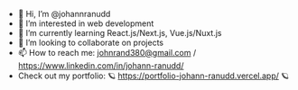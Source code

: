 - 👋 Hi, I’m @johannranudd
- 👀 I’m interested in web development
- 🌱 I’m currently learning React.js/Next.js, Vue.js/Nuxt.js 
- 💞️ I’m looking to collaborate on projects
- 📫 How to reach me: johnrand380@gmail.com / https://www.linkedin.com/in/johann-ranudd/
- Check out my portfolio: :ringed_planet: https://portfolio-johann-ranudd.vercel.app/  :ringed_planet:

<!---
johannranudd/johannranudd is a ✨ special ✨ repository because its `README.md` (this file) appears on your GitHub profile.
You can click the Preview link to take a look at your changes.
--->
